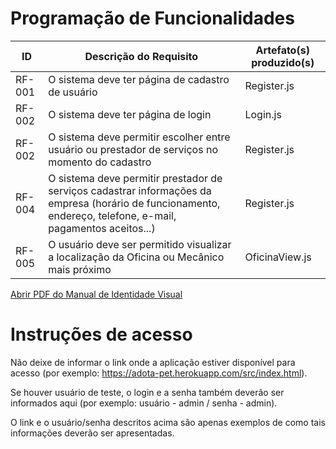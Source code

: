 # Programação de Funcionalidades

|ID    | Descrição do Requisito  | Artefato(s) produzido(s) |
|------|-----------------------------------------|----|
|RF-001| O sistema deve ter página de cadastro de usuário | Register.js | 
|RF-002| O sistema deve ter página de login | Login.js |
|RF-002| O sistema deve permitir escolher entre usuário ou prestador de serviços no momento do cadastro | Register.js |
|RF-004| O sistema deve permitir prestador de serviços cadastrar informações da empresa (horário de funcionamento, endereço, telefone, e-mail, pagamentos aceitos...)	 | Register.js |
|RF-005| O usuário deve ser permitido visualizar a localização da Oficina ou Mecânico mais próximo | OficinaView.js |

<a href="https://github.com/ICEI-PUC-Minas-PMV-ADS/pmv-ads-2023-1-e2-proj-int-t5-autofix/files/11533377/Manual.de.Identidade.Visual-1.pdf" target="_blank">Abrir PDF do Manual de Identidade Visual</a>

# Instruções de acesso

Não deixe de informar o link onde a aplicação estiver disponível para acesso (por exemplo: https://adota-pet.herokuapp.com/src/index.html).

Se houver usuário de teste, o login e a senha também deverão ser informados aqui (por exemplo: usuário - admin / senha - admin).

O link e o usuário/senha descritos acima são apenas exemplos de como tais informações deverão ser apresentadas.
